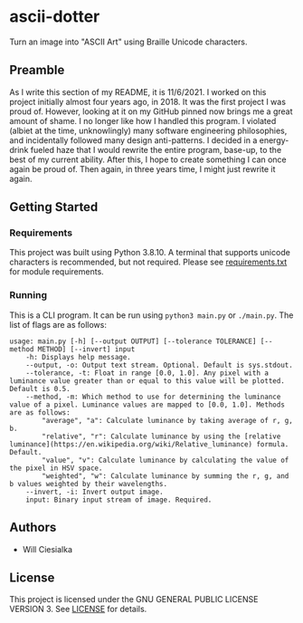 # ascii-dotter

Turn an image into "ASCII Art" using Braille Unicode characters.

## Preamble

As I write this section of my README, it is 11/6/2021. I worked on this project initially almost four years ago, in 2018. It was the first project I was proud of. However, looking at it on my GitHub pinned now brings me a great amount of shame. I no longer like how I handled this program. I violated (albiet at the time, unknowlingly) many software engineering philosophies, and incidentally followed many design anti-patterns. I decided in a energy-drink fueled haze that I would rewrite the entire program, base-up, to the best of my current ability. After this, I hope to create something I can once again be proud of. Then again, in three years time, I might just rewrite it again.

## Getting Started

### Requirements

This project was built using Python 3.8.10. A terminal that supports unicode characters is recommended, but not required. Please see [requirements.txt](requirements.txt) for module requirements.

### Running

This is a CLI program. It can be run using `python3 main.py` or `./main.py`. The list of flags are as follows:

```
usage: main.py [-h] [--output OUTPUT] [--tolerance TOLERANCE] [--method METHOD] [--invert] input
    -h: Displays help message.
    --output, -o: Output text stream. Optional. Default is sys.stdout.
    --tolerance, -t: Float in range [0.0, 1.0]. Any pixel with a luminance value greater than or equal to this value will be plotted. Default is 0.5.
    --method, -m: Which method to use for determining the luminance value of a pixel. Luminance values are mapped to [0.0, 1.0]. Methods are as follows:
        "average", "a": Calculate luminance by taking average of r, g, b.
        "relative", "r": Calculate luminance by using the [relative luminance](https://en.wikipedia.org/wiki/Relative_luminance) formula. Default.
        "value", "v": Calculate luminance by calculating the value of the pixel in HSV space.
        "weighted", "w": Calculate luminance by summing the r, g, and b values weighted by their wavelengths.
    --invert, -i: Invert output image.
    input: Binary input stream of image. Required. 

```

 
 ## Authors
 
 - Will Ciesialka

 ## License

 This project is licensed under the GNU GENERAL PUBLIC LICENSE VERSION 3. See [LICENSE](LICENSE) for details.